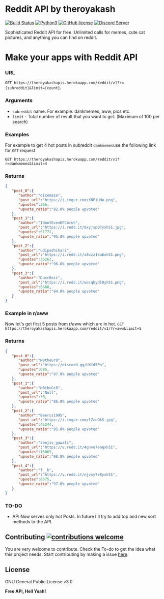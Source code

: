 # Reddit API by theroyakash

[![Build Status](https://travis-ci.org/joemccann/dillinger.svg?branch=master)](https://travis-ci.org/joemccann/dillinger)
[![Python3](https://img.shields.io/badge/python-3.7-blue.svg)](https://github.com/theroyakash/reddit-api)
[![GitHub license](https://img.shields.io/badge/LICENSE-GNU-orange)](https://github.com/theroyakash/reddit-api/blob/master/LICENSE)
[![Discord Server](https://img.shields.io/badge/Support-theroyakash-red)](https://www.iamroyakash.com/contact)

Sophisticated Reddit API for free. Unlimited calls for memes, cute cat pictures, and anything you can find on reddit.

# Make your apps with Reddit API
### URL
`GET https://theroyakashapis.herokuapp.com/reddit/v1?r={subreddit}&limit={count}`.
### Arguments
- `subreddit` name. For example: dankmemes, aww, pics etc.
- `limit` - Total number of result that you want to get. (Maximum of 100 per search)

### Examples
For example to get 4 hot posts in subreddit `dankmemes`use the following link for `GET` request

`GET https://theroyakashapis.herokuapp.com/reddit/v1?r=dankmemes&limit=4`

### Returns
```json
{
   "post_0":{
      "author":"dicemaze",
      "post_url":"https://i.imgur.com/XNFiUHo.png",
      "upvotes":366,
      "upvote_ratio":"92.0% people upvoted"
   },
   "post_1":{
      "author":"IdontEvenKFCbruh",
      "post_url":"https://i.redd.it/8xyjxp07yxh51.jpg",
      "upvotes":51772,
      "upvote_ratio":"95.0% people upvoted"
   },
   "post_2":{
      "author":"udipadhikari",
      "post_url":"https://i.redd.it/x8xzz1ku6xh51.png",
      "upvotes":36263,
      "upvote_ratio":"96.0% people upvoted"
   },
   "post_3":{
      "author":"DuccBoii",
      "post_url":"https://i.redd.it/wocqkydl0yh51.png",
      "upvotes":5608,
      "upvote_ratio":"94.0% people upvoted"
   }
}
```
### Example in r/aww

Now let's get first 5 posts from r/aww which are in hot.
`GET https://theroyakashapis.herokuapp.com/reddit/v1/?r=aww&limit=5`

### Returns
```JSON
{
   "post_0":{
      "author":"N8theGr8",
      "post_url":"https://discord.gg/UXfd5Pn",
      "upvotes":685,
      "upvote_ratio":"97.0% people upvoted"
   },
   "post_1":{
      "author":"N8theGr8",
      "post_url":"Null",
      "upvotes":30,
      "upvote_ratio":"86.0% people upvoted"
   },
   "post_2":{
      "author":"Beerus1995",
      "post_url":"https://i.imgur.com/lZcuOkS.jpg",
      "upvotes":45244,
      "upvote_ratio":"95.0% people upvoted"
   },
   "post_3":{
      "author":"sanjiv_gawali",
      "post_url":"https://v.redd.it/4gnvu7enqxh51",
      "upvotes":15065,
      "upvote_ratio":"98.0% people upvoted"
   },
   "post_4":{
      "author":"f__h",
      "post_url":"https://v.redd.it/njvsy7r8yxh51",
      "upvotes":8675,
      "upvote_ratio":"97.0% people upvoted"
   }
}
```

### TO-DO
- API Now serves only hot Posts. In future I'll try to add top and new sort methods to the API.
## Contributing [![contributions welcome](https://img.shields.io/badge/contributions-welcome-brightgreen.svg?style=flat)](https://github.com/theroyakash/reddit-api/issues)
You are very welcome to contribute. Check the To-do to get the idea what this project needs. Start contributing by making a issue [here](https://github.com/theroyakash/reddit-api/issues).

License
----
GNU General Public License v3.0

**Free API, Hell Yeah!**

